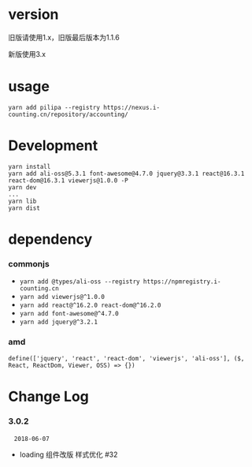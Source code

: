 # version
 旧版请使用1.x，旧版最后版本为1.1.6

 新版使用3.x 

# usage
```
yarn add pilipa --registry https://nexus.i-counting.cn/repository/accounting/
```

# Development
```
yarn install
yarn add ali-oss@5.3.1 font-awesome@4.7.0 jquery@3.3.1 react@16.3.1 react-dom@16.3.1 viewerjs@1.0.0 -P
yarn dev
...
yarn lib
yarn dist
```

# dependency 
### commonjs
- `yarn add @types/ali-oss --registry https://npmregistry.i-counting.cn`
- `yarn add viewerjs@^1.0.0`
- `yarn add react@^16.2.0 react-dom@^16.2.0`
- `yarn add font-awesome@^4.7.0`
- `yarn add jquery@^3.2.1`

### amd
```
define(['jquery', 'react', 'react-dom', 'viewerjs', 'ali-oss'], ($, React, ReactDom, Viewer, OSS) => {})
```

# Change Log 

### 3.0.2
  &nbsp;&nbsp; `2018-06-07` 
  - loading 组件改版 样式优化 #32